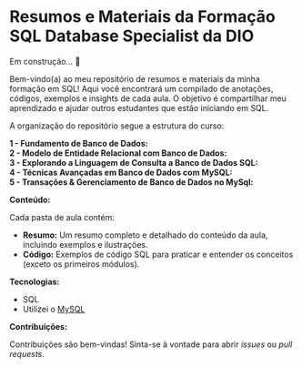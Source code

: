 # Resumos e Materiais da Formação SQL Database Specialist da DIO
Em construção... 🚧

Bem-vindo(a) ao meu repositório de resumos e materiais da minha formação em SQL!  Aqui você encontrará um compilado de anotações, códigos, exemplos e insights de cada aula.  O objetivo é compartilhar meu aprendizado e ajudar outros estudantes que estão iniciando em SQL.


A organização do repositório segue a estrutura do curso:

**1 - Fundamento de Banco de Dados:**\
**2 - Modelo de Entidade Relacional com Banco de Dados:** \
**3 - Explorando a Linguagem de Consulta a Banco de Dados SQL:** \
**4 - Técnicas Avançadas em Banco de Dados com MySQL:**  \
**5 - Transações & Gerenciamento de Banco de Dados no MySql:** 


**Conteúdo:**

Cada pasta de aula contém:

* **Resumo:** Um resumo completo e detalhado do conteúdo da aula, incluindo exemplos e ilustrações.
* **Código:** Exemplos de código SQL para praticar e entender os conceitos (exceto os primeiros módulos).


**Tecnologias:**

* SQL
* Utilizei o [MySQL](https://www.mysql.com) 


**Contribuições:**

Contribuições são bem-vindas!  Sinta-se à vontade para abrir *issues* ou *pull requests*.
